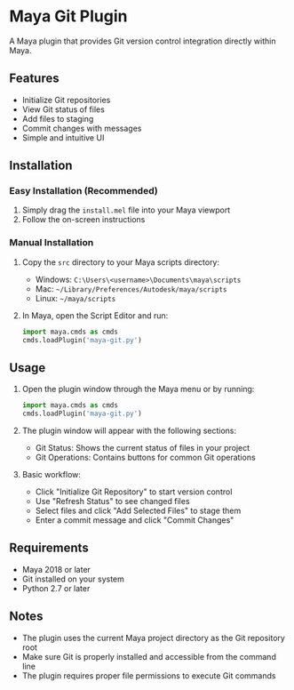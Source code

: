 # Maya Git Plugin

A Maya plugin that provides Git version control integration directly within Maya.

## Features

- Initialize Git repositories
- View Git status of files
- Add files to staging
- Commit changes with messages
- Simple and intuitive UI

## Installation

### Easy Installation (Recommended)
1. Simply drag the `install.mel` file into your Maya viewport
2. Follow the on-screen instructions

### Manual Installation
1. Copy the `src` directory to your Maya scripts directory:
   - Windows: `C:\Users\<username>\Documents\maya\scripts`
   - Mac: `~/Library/Preferences/Autodesk/maya/scripts`
   - Linux: `~/maya/scripts`

2. In Maya, open the Script Editor and run:
   ```python
   import maya.cmds as cmds
   cmds.loadPlugin('maya-git.py')
   ```

## Usage

1. Open the plugin window through the Maya menu or by running:
   ```python
   import maya.cmds as cmds
   cmds.loadPlugin('maya-git.py')
   ```

2. The plugin window will appear with the following sections:
   - Git Status: Shows the current status of files in your project
   - Git Operations: Contains buttons for common Git operations

3. Basic workflow:
   - Click "Initialize Git Repository" to start version control
   - Use "Refresh Status" to see changed files
   - Select files and click "Add Selected Files" to stage them
   - Enter a commit message and click "Commit Changes"

## Requirements

- Maya 2018 or later
- Git installed on your system
- Python 2.7 or later

## Notes

- The plugin uses the current Maya project directory as the Git repository root
- Make sure Git is properly installed and accessible from the command line
- The plugin requires proper file permissions to execute Git commands 